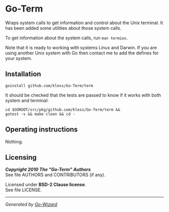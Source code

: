 Go-Term
=======

Wraps system calls to get information and control about the Unix terminal. It
has been added some utilities about those system calls.

To get information about the system calls, run `man termios`.

Note that it is ready to working with systems Linux and Darwin. If you are using
another Unix system with Go then contact me to add the defines for your system.


## Installation

	goinstall github.com/kless/Go-Term/term

It should be checked that the tests are passed to know if it works with both
system and terminal:

	cd $GOROOT/src/pkg/github.com/kless/Go-Term/term &&
	gotest -v && make clean && cd -


## Operating instructions

Nothing.


## Licensing

***Copyright 2010  The "Go-Term" Authors***  
See file AUTHORS and CONTRIBUTORS (if any).

Licensed under **BSD-2 Clause license**.  
See file LICENSE.


* * *
*Generated by [Go-Wizard](http://github.com/kless/Go-Wizard)*

